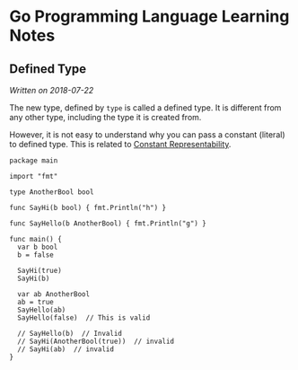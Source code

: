 # Go Programming Language Learning Notes

## Defined Type

_Written on 2018-07-22_

The new type, defined by `type` is called a defined type. It is different from
any other type, including the type it is created from.

However, it is not easy to understand why you can pass a constant (literal) to
defined type. This is related to [Constant
Representability](https://golang.org/ref/spec\#Representability).


    package main

    import "fmt"

    type AnotherBool bool

    func SayHi(b bool) { fmt.Println("h") }

    func SayHello(b AnotherBool) { fmt.Println("g") }

    func main() {
      var b bool
      b = false

      SayHi(true)
      SayHi(b)

      var ab AnotherBool
      ab = true
      SayHello(ab)
      SayHello(false)  // This is valid

      // SayHello(b)  // Invalid
      // SayHi(AnotherBool(true))  // invalid
      // SayHi(ab)  // invalid
    }
